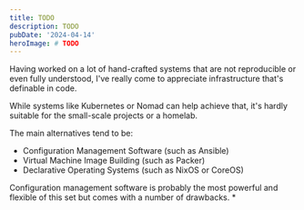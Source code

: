 ```yaml
---
title: TODO
description: TODO
pubDate: '2024-04-14'
heroImage: # TODO
---
```


Having worked on a lot of hand-crafted systems that are not reproducible or even fully understood, I've really come to appreciate infrastructure that's definable in code.

While systems like Kubernetes or Nomad can help achieve that, it's hardly suitable for the small-scale projects or a homelab.

The main alternatives tend to be:
* Configuration Management Software (such as Ansible)
* Virtual Machine Image Building (such as Packer)
* Declarative Operating Systems (such as NixOS or CoreOS)

Configuration management software is probably the most powerful and flexible of this set but comes with a number of drawbacks.
* 